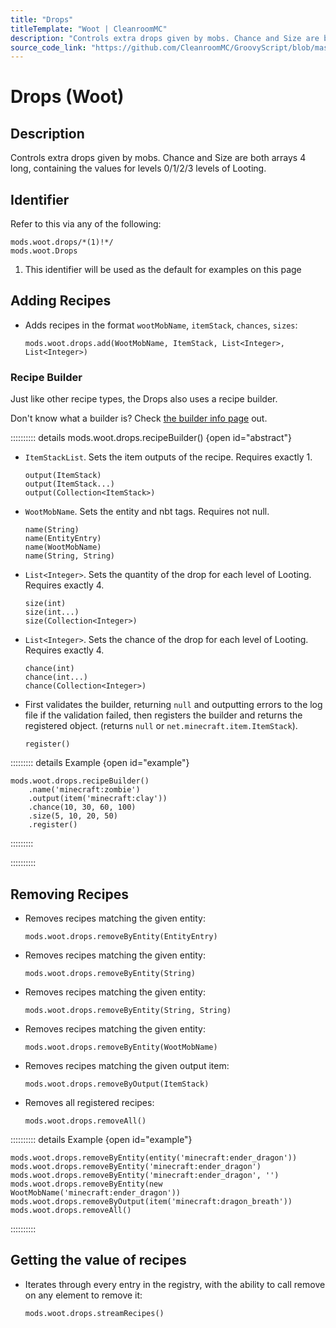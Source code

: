 ```yaml
---
title: "Drops"
titleTemplate: "Woot | CleanroomMC"
description: "Controls extra drops given by mobs. Chance and Size are both arrays 4 long, containing the values for levels 0/1/2/3 levels of Looting."
source_code_link: "https://github.com/CleanroomMC/GroovyScript/blob/master/src/main/java/com/cleanroommc/groovyscript/compat/mods/woot/Drops.java"
---
```


# Drops (Woot)

## Description

Controls extra drops given by mobs. Chance and Size are both arrays 4 long, containing the values for levels 0/1/2/3 levels of Looting.

## Identifier

Refer to this via any of the following:

```groovy:no-line-numbers {1}
mods.woot.drops/*(1)!*/
mods.woot.Drops
```

1. This identifier will be used as the default for examples on this page

## Adding Recipes

- Adds recipes in the format `wootMobName`, `itemStack`, `chances`, `sizes`:

    ```groovy:no-line-numbers
    mods.woot.drops.add(WootMobName, ItemStack, List<Integer>, List<Integer>)
    ```


### Recipe Builder

Just like other recipe types, the Drops also uses a recipe builder.

Don't know what a builder is? Check [the builder info page](../../../groovy/builder.md) out.

:::::::::: details mods.woot.drops.recipeBuilder() {open id="abstract"}
- `ItemStackList`. Sets the item outputs of the recipe. Requires exactly 1.

    ```groovy:no-line-numbers
    output(ItemStack)
    output(ItemStack...)
    output(Collection<ItemStack>)
    ```

- `WootMobName`. Sets the entity and nbt tags. Requires not null.

    ```groovy:no-line-numbers
    name(String)
    name(EntityEntry)
    name(WootMobName)
    name(String, String)
    ```

- `List<Integer>`. Sets the quantity of the drop for each level of Looting. Requires exactly 4.

    ```groovy:no-line-numbers
    size(int)
    size(int...)
    size(Collection<Integer>)
    ```

- `List<Integer>`. Sets the chance of the drop for each level of Looting. Requires exactly 4.

    ```groovy:no-line-numbers
    chance(int)
    chance(int...)
    chance(Collection<Integer>)
    ```

- First validates the builder, returning `null` and outputting errors to the log file if the validation failed, then registers the builder and returns the registered object. (returns `null` or `net.minecraft.item.ItemStack`).

    ```groovy:no-line-numbers
    register()
    ```

::::::::: details Example {open id="example"}
```groovy:no-line-numbers
mods.woot.drops.recipeBuilder()
    .name('minecraft:zombie')
    .output(item('minecraft:clay'))
    .chance(10, 30, 60, 100)
    .size(5, 10, 20, 50)
    .register()
```

:::::::::

::::::::::

## Removing Recipes

- Removes recipes matching the given entity:

    ```groovy:no-line-numbers
    mods.woot.drops.removeByEntity(EntityEntry)
    ```

- Removes recipes matching the given entity:

    ```groovy:no-line-numbers
    mods.woot.drops.removeByEntity(String)
    ```

- Removes recipes matching the given entity:

    ```groovy:no-line-numbers
    mods.woot.drops.removeByEntity(String, String)
    ```

- Removes recipes matching the given entity:

    ```groovy:no-line-numbers
    mods.woot.drops.removeByEntity(WootMobName)
    ```

- Removes recipes matching the given output item:

    ```groovy:no-line-numbers
    mods.woot.drops.removeByOutput(ItemStack)
    ```

- Removes all registered recipes:

    ```groovy:no-line-numbers
    mods.woot.drops.removeAll()
    ```

:::::::::: details Example {open id="example"}
```groovy:no-line-numbers
mods.woot.drops.removeByEntity(entity('minecraft:ender_dragon'))
mods.woot.drops.removeByEntity('minecraft:ender_dragon')
mods.woot.drops.removeByEntity('minecraft:ender_dragon', '')
mods.woot.drops.removeByEntity(new WootMobName('minecraft:ender_dragon'))
mods.woot.drops.removeByOutput(item('minecraft:dragon_breath'))
mods.woot.drops.removeAll()
```

::::::::::

## Getting the value of recipes

- Iterates through every entry in the registry, with the ability to call remove on any element to remove it:

    ```groovy:no-line-numbers
    mods.woot.drops.streamRecipes()
    ```
